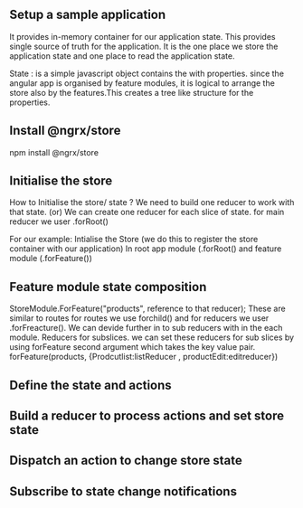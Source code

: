 ## Setup a sample application
  It provides in-memory container for our application state.
  This provides single source of truth for the application. It is the one place 
  we store the application state and one place to read the application state. 
  
  State : is a simple javascript object contains the with properties. 
  since the angular app is organised by feature modules, it is logical to arrange the store 
  also by the features.This creates a tree like structure for the properties. 

## Install @ngrx/store
  npm install @ngrx/store

## Initialise the store
  How to Initialise the store/ state ? 
  We need to build one reducer to work with that state. 
  (or) We can create one reducer for each slice of state. 
  for main reducer we user .forRoot()
  
  For our example: Intialise the Store (we do this to register the store container with our application) In root app module (.forRoot() 
  and feature module (.forFeature())
   
  
## Feature module state composition
  StoreModule.ForFeature("products", reference to that reducer); 
  These are similar to routes for routes we use forchild() and for reducers we user .forFreacture().
  We can devide further in to sub reducers with in the each module. Reducers for subslices. 
  we can set these reducers for sub slices by using forFeature second argument which takes the key value pair.
  forFeature(products, {Prodcutlist:listReducer , productEdit:editreducer})

## Define the state and actions

## Build a reducer to process actions and set store state

## Dispatch an action to change store state

## Subscribe to state change notifications
